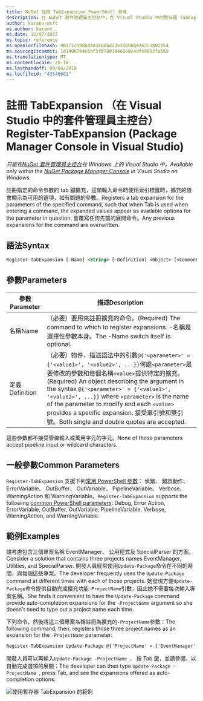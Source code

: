 ```yaml
---
title: NuGet 註冊 TabExpansion PowerShell 參考
description: 在 NuGet 套件管理員主控台中，在 Visual Studio 中的暫存器 TabExpansion PowerShell 命令參考。
author: karann-msft
ms.author: karann
ms.date: 12/07/2017
ms.topic: reference
ms.openlocfilehash: 98171c598bd4a3468bd23e2d6060e267c38021b4
ms.sourcegitcommit: 1d1406764c6af5fb7801d462e0c4afc9092fa569
ms.translationtype: MT
ms.contentlocale: zh-TW
ms.lasthandoff: 09/04/2018
ms.locfileid: "43546601"
---
```

# <a name="register-tabexpansion-package-manager-console-in-visual-studio"></a><span data-ttu-id="2c264-103">註冊 TabExpansion （在 Visual Studio 中的套件管理員主控台）</span><span class="sxs-lookup"><span data-stu-id="2c264-103">Register-TabExpansion (Package Manager Console in Visual Studio)</span></span>

<span data-ttu-id="2c264-104">*只能在[NuGet 套件管理員主控台](package-manager-console.md)在 Windows 上的 Visual Studio 中。*</span><span class="sxs-lookup"><span data-stu-id="2c264-104">*Available only within the [NuGet Package Manager Console](package-manager-console.md) in Visual Studio on Windows.*</span></span>

<span data-ttu-id="2c264-105">註冊指定的命令參數的 tab 鍵擴充，這類輸入命令時使用索引標籤時，擴充的值會顯示為可用的選項，如有問題的參數。</span><span class="sxs-lookup"><span data-stu-id="2c264-105">Registers a tab expansion for the parameters of the specified command, such that when Tab is used when entering a command, the expanded values appear as available options for the parameter in question.</span></span> <span data-ttu-id="2c264-106">會覆寫任何先前的展開命令。</span><span class="sxs-lookup"><span data-stu-id="2c264-106">Any previous expansions for the command are overwritten.</span></span>

## <a name="syntax"></a><span data-ttu-id="2c264-107">語法</span><span class="sxs-lookup"><span data-stu-id="2c264-107">Syntax</span></span>

```ps
Register-TabExpansion [-Name] <String> [-Definition] <Object> [<CommonParameters>]
```

## <a name="parameters"></a><span data-ttu-id="2c264-108">參數</span><span class="sxs-lookup"><span data-stu-id="2c264-108">Parameters</span></span>

| <span data-ttu-id="2c264-109">參數</span><span class="sxs-lookup"><span data-stu-id="2c264-109">Parameter</span></span> | <span data-ttu-id="2c264-110">描述</span><span class="sxs-lookup"><span data-stu-id="2c264-110">Description</span></span> |
| --- | --- |
| <span data-ttu-id="2c264-111">名稱</span><span class="sxs-lookup"><span data-stu-id="2c264-111">Name</span></span> | <span data-ttu-id="2c264-112">（必要）要用來註冊擴充的命令。</span><span class="sxs-lookup"><span data-stu-id="2c264-112">(Required) The command to which to register expansions.</span></span> <span data-ttu-id="2c264-113">-名稱是選擇性參數本身。</span><span class="sxs-lookup"><span data-stu-id="2c264-113">The -Name switch itself is optional.</span></span> |
| <span data-ttu-id="2c264-114">定義</span><span class="sxs-lookup"><span data-stu-id="2c264-114">Definition</span></span> | <span data-ttu-id="2c264-115">（必要）物件，描述語法中的引數`@{'<parameter>' = {'<value1>', '<value2>', ...}}`何處`<parameter>`是要修改的參數和每個名稱`<value>`提供特定的擴充。</span><span class="sxs-lookup"><span data-stu-id="2c264-115">(Required) An object describing the argument in the syntax `@{'<parameter>' = {'<value1>', '<value2>', ...}}` where `<parameter>` is the name of the parameter to modify and each `<value>` provides a specific expansion.</span></span> <span data-ttu-id="2c264-116">接受單引號和雙引號。</span><span class="sxs-lookup"><span data-stu-id="2c264-116">Both single and double quotes are accepted.</span></span> |

<span data-ttu-id="2c264-117">這些參數都不接受管線輸入或萬用字元的字元。</span><span class="sxs-lookup"><span data-stu-id="2c264-117">None of these parameters accept pipeline input or wildcard characters.</span></span>

## <a name="common-parameters"></a><span data-ttu-id="2c264-118">一般參數</span><span class="sxs-lookup"><span data-stu-id="2c264-118">Common Parameters</span></span>

<span data-ttu-id="2c264-119">`Register-TabExpansion` 支援下列[常用 PowerShell 參數](http://go.microsoft.com/fwlink/?LinkID=113216)： 偵錯、 錯誤動作、 ErrorVariable、 OutBuffer、 OutVariable、 PipelineVariable、 Verbose、 WarningAction 和 WarningVariable。</span><span class="sxs-lookup"><span data-stu-id="2c264-119">`Register-TabExpansion` supports the following [common PowerShell parameters](http://go.microsoft.com/fwlink/?LinkID=113216): Debug, Error Action, ErrorVariable, OutBuffer, OutVariable, PipelineVariable, Verbose, WarningAction, and WarningVariable.</span></span>

## <a name="examples"></a><span data-ttu-id="2c264-120">範例</span><span class="sxs-lookup"><span data-stu-id="2c264-120">Examples</span></span>

<span data-ttu-id="2c264-121">請考慮包含三個專案名稱 EventManager、 公用程式及 SpecialParser 的方案。</span><span class="sxs-lookup"><span data-stu-id="2c264-121">Consider a solution that contains three projects names EventManager, Utilities, and SpecialParser.</span></span> <span data-ttu-id="2c264-122">開發人員經常使用`Update-Package`命令在不同的時間，與每個這些專案。</span><span class="sxs-lookup"><span data-stu-id="2c264-122">The developer frequently uses the `Update-Package` command at different times with each of those projects.</span></span> <span data-ttu-id="2c264-123">她發現方便`Update-Package`命令提供自動完成擴充功能`-ProjectName`引數，因此她不需要每次輸入專案名稱。</span><span class="sxs-lookup"><span data-stu-id="2c264-123">She finds it convenient to have the `Update-Package` command provide auto-completion expansions for the `-ProjectName` argument so she doesn't need to type out a project name each time.</span></span> 

<span data-ttu-id="2c264-124">下列命令，然後將這三個專案名稱註冊為擴充的`-ProjectName`參數：</span><span class="sxs-lookup"><span data-stu-id="2c264-124">The following command, then, registers those three project names as an expansion for the `-ProjectName` parameter:</span></span>

```ps
Register-TabExpansion Update-Package @{'ProjectName' = {'EventManager', 'Utilities', 'SpecialParser'}}    
```

<span data-ttu-id="2c264-125">開發人員可以再輸入`Update-Package -ProjectName `、 按 Tab 鍵，並請參閱，以自動完成選項的展開：</span><span class="sxs-lookup"><span data-stu-id="2c264-125">The developer can then type `Update-Package -ProjectName `, press Tab, and see the expansions offered as auto-completion options:</span></span>

![使用暫存器 TabExpansion 的範例](media/Register-TabExpansion-Example.png)
